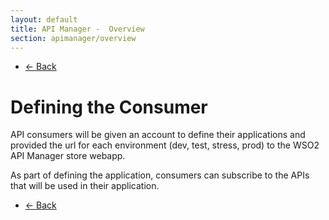 ```yaml
---
layout: default
title: API Manager -  Overview
section: apimanager/overview
---
```

  
<ul class="pager">
  <li class="previous"><a href="/apimanager/overview">&larr; Back</a></li>
</ul>

# Defining the Consumer

API consumers will be given an account to define their applications and provided the url for each environment (dev, test, stress, prod) to the WSO2 API Manager store webapp. 

As part of defining the application, consumers can subscribe to the APIs that will be used in their application.
	
<ul class="pager">
  <li class="previous"><a href="/apimanager/overview">&larr; Back</a></li>
</ul>